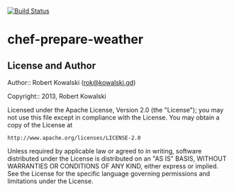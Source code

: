 [![Build Status](https://travis-ci.org/robertkowalski/chef-prepare-weather.png?branch=master)](https://travis-ci.org/robertkowalski/chef-prepare-weather)

chef-prepare-weather
===


License and Author
---

Author:: Robert Kowalski (rok@kowalski.gd)

Copyright:: 2013, Robert Kowalski

Licensed under the Apache License, Version 2.0 (the "License");
you may not use this file except in compliance with the License.
You may obtain a copy of the License at

    http://www.apache.org/licenses/LICENSE-2.0

Unless required by applicable law or agreed to in writing, software
distributed under the License is distributed on an "AS IS" BASIS,
WITHOUT WARRANTIES OR CONDITIONS OF ANY KIND, either express or implied.
See the License for the specific language governing permissions and
limitations under the License.
